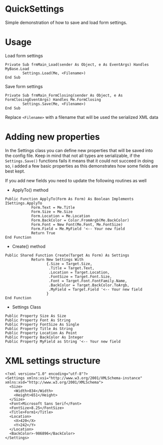 # QuickSettings

Simple demonstration of how to save and load form settings.


# Usage

Load form settings
```
Private Sub frmMain_Load(sender As Object, e As EventArgs) Handles MyBase.Load
        Settings.Load(Me, <Filename>)
End Sub
```

Save form settings
```
Private Sub frmMain_FormClosing(sender As Object, e As FormClosingEventArgs) Handles Me.FormClosing
        Settings.Save(Me, <Filename>)
End Sub
```

Replace `<Filename>` with a filename that will be used the serialized XML data

# Adding new properties

In the Settings class you can define new properties that will be saved into the config file.
Keep in mind that not all types are serializable, if the `Settings.Save()` functions fails it means
that it could not succeed in doing so, i added a few basic properties as this demonstrates how some fields are best kept.

If you add new fields you need to update the following routines as well

- ApplyTo() method
```
Public Function ApplyTo(Form As Form) As Boolean Implements ISettings.ApplyTo
            Form.Text = Me.Title
            Form.Size = Me.Size
            Form.Location = Me.Location
            Form.BackColor = Color.FromArgb(Me.BackColor)
            Form.Font = New Font(Me.Font, Me.FontSize)
            Form.Field = Me.MyField '<-- Your new field
            Return True
End Function
```

- Create() method
```
Public Shared Function Create(Target As Form) As Settings
            Return New Settings With
                   {.Size = Target.Size,
                    .Title = Target.Text,
                    .Location = Target.Location,
                    .FontSize = Target.Font.Size,
                    .Font = Target.Font.FontFamily.Name,
                    .BackColor = Target.BackColor.ToArgb,
                    .MyField = Target.Field '<-- Your new field
                   }
End Function
```

- Settings Class
```
Public Property Size As Size
Public Property Font As String
Public Property FontSize As Single
Public Property Title As String
Public Property Location As Point
Public Property BackColor As Integer
Public Property MyField as String '<-- Your new field
```

# XML settings structure

```
<?xml version="1.0" encoding="utf-8"?>
<Settings xmlns:xsi="http://www.w3.org/2001/XMLSchema-instance" xmlns:xsd="http://www.w3.org/2001/XMLSchema">
  <Size>
    <Width>834</Width>
    <Height>651</Height>
  </Size>
  <Font>Microsoft Sans Serif</Font>
  <FontSize>8.25</FontSize>
  <Title>Form1</Title>
  <Location>
    <X>420</X>
    <Y>242</Y>
  </Location>
  <BackColor>-986896</BackColor>
</Settings>
```
